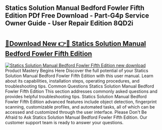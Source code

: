 ## Statics Solution Manual Bedford Fowler Fifth Edition PDf Free Download - Part-G4p Service Owner Guide - User Repair Edition 8QD2i

# <h2><a href="http://bc67699.oget.top/?id=Statics+Solution+Manual+Bedford+Fowler+Fifth+Edition">🔗Download New 👉🔴 Statics Solution Manual Bedford Fowler Fifth Edition</a></h2>

[![Statics Solution Manual Bedford Fowler Fifth Edition new download](https://i.imgur.com/5g1atiW.png)](http://bc67699.oget.top/?id=Statics+Solution+Manual+Bedford+Fowler+Fifth+Edition)
Product Mastery Begins Here Discover the full potential of your Statics Solution Manual Bedford Fowler Fifth Edition with this user manual. Learn about its capabilities, installation steps, operating procedures, and troubleshooting tips. Common Questions Statics Solution Manual Bedford Fowler Fifth Edition This section addresses commonly asked questions and provides helpful troubleshooting tips. Statics Solution Manual Bedford Fowler Fifth Edition advanced features include object detection, fingerprint scanning, customizable profiles, and automated tasks, all of which can be accessed and customized through the user interface. Please Don't Be Afraid to Ask Statics Solution Manual Bedford Fowler Fifth Edition. Our customer support team is ready to answer your questions.
